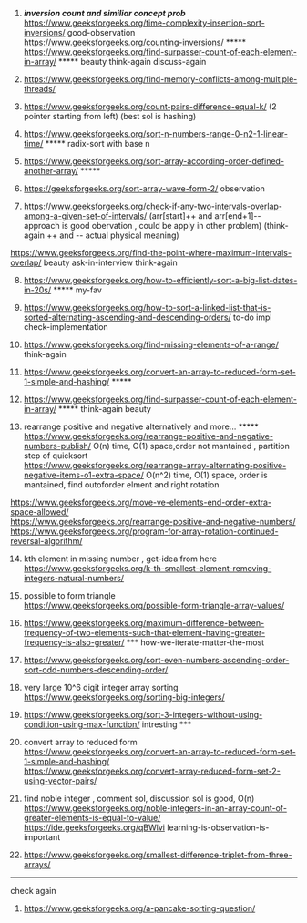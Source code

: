 1) ***inversion count and similiar concept prob*** \
https://www.geeksforgeeks.org/time-complexity-insertion-sort-inversions/ good-observation \
https://www.geeksforgeeks.org/counting-inversions/ ***** \
https://www.geeksforgeeks.org/find-surpasser-count-of-each-element-in-array/  ***** beauty think-again discuss-again

2) https://www.geeksforgeeks.org/find-memory-conflicts-among-multiple-threads/

3) https://www.geeksforgeeks.org/count-pairs-difference-equal-k/  (2 pointer starting from left) (best sol is hashing)

4) https://www.geeksforgeeks.org/sort-n-numbers-range-0-n2-1-linear-time/ ***** radix-sort with base n

5) https://www.geeksforgeeks.org/sort-array-according-order-defined-another-array/ *****

6) https://geeksforgeeks.org/sort-array-wave-form-2/ observation

7) https://www.geeksforgeeks.org/check-if-any-two-intervals-overlap-among-a-given-set-of-intervals/ (arr[start]++ and arr[end+1]-- approach is good obervation , could be apply in other problem)  (think-again ++ and -- actual physical meaning)

https://www.geeksforgeeks.org/find-the-point-where-maximum-intervals-overlap/ beauty ask-in-interview think-again

8) https://www.geeksforgeeks.org/how-to-efficiently-sort-a-big-list-dates-in-20s/ ***** my-fav

9) https://www.geeksforgeeks.org/how-to-sort-a-linked-list-that-is-sorted-alternating-ascending-and-descending-orders/ to-do impl check-implementation

10) https://www.geeksforgeeks.org/find-missing-elements-of-a-range/ think-again

11) https://www.geeksforgeeks.org/convert-an-array-to-reduced-form-set-1-simple-and-hashing/ *****

12) https://www.geeksforgeeks.org/find-surpasser-count-of-each-element-in-array/ ***** think-again beauty

13) rearrange positive and negative alternatively and more... ***** \
https://www.geeksforgeeks.org/rearrange-positive-and-negative-numbers-publish/ O(n) time, O(1) space,order not mantained , partition step of quicksort \
https://www.geeksforgeeks.org/rearrange-array-alternating-positive-negative-items-o1-extra-space/ O(n^2) time, O(1) space, order is mantained, find outoforder elment and right rotation

  https://www.geeksforgeeks.org/move-ve-elements-end-order-extra-space-allowed/ \
  https://www.geeksforgeeks.org/rearrange-positive-and-negative-numbers/ \
  https://www.geeksforgeeks.org/program-for-array-rotation-continued-reversal-algorithm/

14) kth element in missing number , get-idea from here \
https://www.geeksforgeeks.org/k-th-smallest-element-removing-integers-natural-numbers/

15) possible to form triangle \
https://www.geeksforgeeks.org/possible-form-triangle-array-values/

16) https://www.geeksforgeeks.org/maximum-difference-between-frequency-of-two-elements-such-that-element-having-greater-frequency-is-also-greater/ *** how-we-iterate-matter-the-most

17) https://www.geeksforgeeks.org/sort-even-numbers-ascending-order-sort-odd-numbers-descending-order/

18) very large 10^6 digit integer  array sorting \
https://www.geeksforgeeks.org/sorting-big-integers/

19) https://www.geeksforgeeks.org/sort-3-integers-without-using-condition-using-max-function/ intresting ***  

20) convert array to reduced form \
https://www.geeksforgeeks.org/convert-an-array-to-reduced-form-set-1-simple-and-hashing/ \
https://www.geeksforgeeks.org/convert-array-reduced-form-set-2-using-vector-pairs/

21) find noble integer , comment sol, discussion sol is good,  O(n) \
https://www.geeksforgeeks.org/noble-integers-in-an-array-count-of-greater-elements-is-equal-to-value/ \
https://ide.geeksforgeeks.org/qBWlvi  learning-is-observation-is-important

22) https://www.geeksforgeeks.org/smallest-difference-triplet-from-three-arrays/


  
---------------------------------------------------------------------------------------------------------------------

check again

1) https://www.geeksforgeeks.org/a-pancake-sorting-question/

